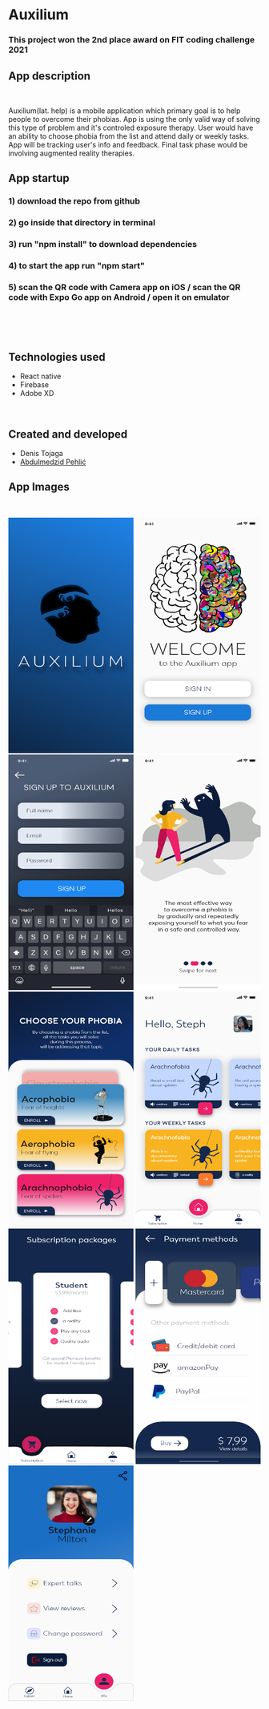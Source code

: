 # Auxilium
### This project won the 2nd place award on FIT coding challenge 2021

## App description

<br />

Auxilium(lat. help) is a mobile application which primary goal is to help people to overcome their phobias. App is using the only valid way of solving this type of problem and it's controled exposure therapy. User would have an ability to choose phobia from the list and attend daily or weekly tasks. App will be tracking user's info and feedback. Final task phase would be involving augmented reality therapies.


## App startup

### 1) download the repo from github 
### 2) go inside that directory in terminal 
### 3) run "npm install" to download dependencies 
### 4) to start the app run "npm start"
### 5) scan the QR code with Camera app on iOS / scan the QR code with Expo Go app on Android / open it on emulator 


<br />
<br />
<br />

## Technologies used
- React native 
- Firebase
- Adobe XD

<br />


## Created and developed 
- Denis Tojaga
- [Abdulmedzid Pehlić](https://github.com/abdulmedzid)


## App Images

<br />

<img src="src/AppImages/slika1.png" width="250" height="470"> <img src="src/AppImages/slika2.png" width="250" height="470"> 
<img src="src/AppImages/slika3.png" width="250" height="470"> <img src="src/AppImages/slika4.png" width="250" height="470">
<img src="src/AppImages/slika5.png" width="250" height="470"> <img src="src/AppImages/slika6.png" width="250" height="470">
<img src="src/AppImages/slika7.png" width="250" height="470"> <img src="src/AppImages/slika8.png" width="250" height="470">
<img src="src/AppImages/slika9.png" width="250" height="470">



